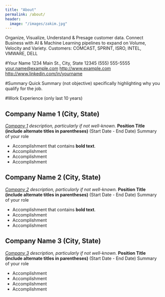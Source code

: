 ```yaml
---
title: "About"
permalink: /about/
header:
  image: "/images/zakim.jpg"
---
```


Organize, Visualize, Understand & Presage customer data. 
Connect Business with AI & Machine Learning pipelines to expand on Volume, Velocity and Variety.
Customers: COMCAST, SPRINT, ISRO, INTEL, VMWARE, DELL

#Your Name
1234 Main St., City, State 12345
(555) 555-5555
your.name@example.com
http://www.example.com
http://www.linkedin.com/in/yourname
 
#Summary
Quick Summary (not objective) specifically highlighting why you qualify for the job.
 
#Work Experience (only last 10 years)
 
## Company Name 1 (City, State)
*[Company 1][] description, particularly if not well-known.*
**Position Title (include alternate titles in parentheses)** (Start Date - End Date)
Summary of your role
- Accomplishment that contains **bold text**.
- Accomplishment
- Accomplishment
- Accomplishment
 
## Company Name 2 (City, State)
*[Company 2][] description, particularly if not well-known.*
**Position Title (include alternate titles in parentheses)** (Start Date - End Date)
Summary of your role
- Accomplishment that contains **bold text**.
- Accomplishment
- Accomplishment
- Accomplishment
 
## Company Name 3 (City, State)
*[Company 3][] description, particularly if not well-known.*
**Position Title (include alternate titles in parentheses)** (Start Date - End Date)
Summary of your role
- Accomplishment
- Accomplishment
- Accomplishment
- Accomplishment
 
[Company 1]: http://www.example.com/company1
[Company 2]: http://www.example.com/company2
[Company 3]: http://www.example.com/company2

